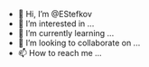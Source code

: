 - 👋 Hi, I’m @EStefkov
- 👀 I’m interested in ...
- 🌱 I’m currently learning ...
- 💞️ I’m looking to collaborate on ...
- 📫 How to reach me ...

<!---
EStefkov/EStefkov is a ✨ special ✨ repository because its `README.md` (this file) appears on your GitHub profile.
You can click the Preview link to take a look at your changes.
--->
